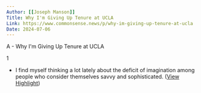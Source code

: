```yaml
---
Author: [[Joseph Manson]]
Title: Why I'm Giving Up Tenure at UCLA
Link: https://www.commonsense.news/p/why-im-giving-up-tenure-at-ucla
Date: 2024-07-06
---
```

A - Why I'm Giving Up Tenure at UCLA

1
- I find myself thinking a lot lately about the deficit of imagination among people who consider themselves savvy and sophisticated. ([View Highlight](https://instapaper.com/read/1520052566/20007675))
